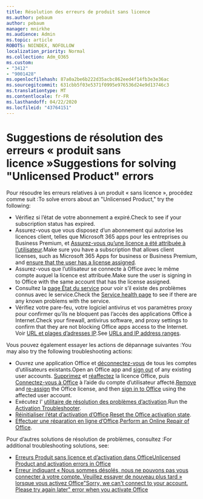 ```yaml
---
title: Résolution des erreurs de produit sans licence
ms.author: pebaum
author: pebaum
manager: mnirkhe
ms.audience: Admin
ms.topic: article
ROBOTS: NOINDEX, NOFOLLOW
localization_priority: Normal
ms.collection: Adm_O365
ms.custom:
- "3412"
- "9001428"
ms.openlocfilehash: 87a0a2be6b222d35acbc862eed4f14fb3e3e36ac
ms.sourcegitcommit: 631cbb5f03e5371f0995e976536d24e9d13746c3
ms.translationtype: MT
ms.contentlocale: fr-FR
ms.lasthandoff: 04/22/2020
ms.locfileid: "43764151"
---
```

# <a name="suggestions-for-solving-unlicensed-product-errors"></a><span data-ttu-id="3a896-102">Suggestions de résolution des erreurs « produit sans licence »</span><span class="sxs-lookup"><span data-stu-id="3a896-102">Suggestions for solving "Unlicensed Product" errors</span></span>

<span data-ttu-id="3a896-103">Pour résoudre les erreurs relatives à un produit « sans licence », procédez comme suit :</span><span class="sxs-lookup"><span data-stu-id="3a896-103">To solve errors about an "Unlicensed Product," try the following:</span></span>

- <span data-ttu-id="3a896-104">Vérifiez si l’état de votre abonnement a expiré.</span><span class="sxs-lookup"><span data-stu-id="3a896-104">Check to see if your subscription status has expired.</span></span>
- <span data-ttu-id="3a896-105">Assurez-vous que vous disposez d’un abonnement qui autorise les licences client, telles que Microsoft 365 apps pour les entreprises ou Business Premium, et [Assurez-vous qu’une licence a été attribuée à l’utilisateur](https://docs.microsoft.com/office365/admin/subscriptions-and-billing/assign-licenses-to-users).</span><span class="sxs-lookup"><span data-stu-id="3a896-105">Make sure you have a subscription that allows client licenses, such as Microsoft 365 Apps for business or Business Premium, and [ensure that the user has a license assigned](https://docs.microsoft.com/office365/admin/subscriptions-and-billing/assign-licenses-to-users).</span></span> 
- <span data-ttu-id="3a896-106">Assurez-vous que l’utilisateur se connecte à Office avec le même compte auquel la licence est attribuée.</span><span class="sxs-lookup"><span data-stu-id="3a896-106">Make sure the user is signing in to Office with the same account that has the license assigned.</span></span>
- <span data-ttu-id="3a896-107">Consultez la [page État du service](https://docs.microsoft.com/office365/enterprise/view-service-health) pour voir s’il existe des problèmes connus avec le service.</span><span class="sxs-lookup"><span data-stu-id="3a896-107">Check the [Service health page](https://docs.microsoft.com/office365/enterprise/view-service-health) to see if there are any known problems with the service.</span></span>
- <span data-ttu-id="3a896-108">Vérifiez votre pare-feu, votre logiciel antivirus et vos paramètres proxy pour confirmer qu’ils ne bloquent pas l’accès des applications Office à Internet.</span><span class="sxs-lookup"><span data-stu-id="3a896-108">Check your firewall, antivirus software, and proxy settings to confirm that they are not blocking Office apps access to the Internet.</span></span> <span data-ttu-id="3a896-109">Voir [URL et plages d’adresses IP](https://docs.microsoft.com/office365/enterprise/urls-and-ip-address-ranges).</span><span class="sxs-lookup"><span data-stu-id="3a896-109">See [URLs and IP address ranges](https://docs.microsoft.com/office365/enterprise/urls-and-ip-address-ranges).</span></span>

<span data-ttu-id="3a896-110">Vous pouvez également essayer les actions de dépannage suivantes :</span><span class="sxs-lookup"><span data-stu-id="3a896-110">You may also try the following troubleshooting actions:</span></span> 

- <span data-ttu-id="3a896-111">Ouvrez une application Office et [déconnectez-vous](https://support.office.com/article/5a20dc11-47e9-4b6f-945d-478cb6d92071) de tous les comptes d’utilisateurs existants.</span><span class="sxs-lookup"><span data-stu-id="3a896-111">Open an Office app and [sign out](https://support.office.com/article/5a20dc11-47e9-4b6f-945d-478cb6d92071) of any existing user accounts.</span></span> <span data-ttu-id="3a896-112">[Supprimez](https://docs.microsoft.com/office365/admin/manage/remove-licenses-from-users) et [réaffectez](https://docs.microsoft.com/office365/admin/manage/assign-licenses-to-users) la licence Office, puis [Connectez-vous à Office](https://support.office.com/article/628ea040-f265-49de-b986-be09c3ebf8a9) à l’aide du compte d’utilisateur affecté.</span><span class="sxs-lookup"><span data-stu-id="3a896-112">[Remove](https://docs.microsoft.com/office365/admin/manage/remove-licenses-from-users) and [re-assign](https://docs.microsoft.com/office365/admin/manage/assign-licenses-to-users) the Office license, and then [sign in to Office](https://support.office.com/article/628ea040-f265-49de-b986-be09c3ebf8a9) using the affected user account.</span></span>
- <span data-ttu-id="3a896-113">Exécutez l' [utilitaire de résolution des problèmes d’activation](https://aka.ms/SARA-OfficeActivation-Alchemy).</span><span class="sxs-lookup"><span data-stu-id="3a896-113">Run the [Activation Troubleshooter](https://aka.ms/SARA-OfficeActivation-Alchemy).</span></span>
- <span data-ttu-id="3a896-114">[Réinitialiser l’état d’activation d’Office](https://docs.microsoft.com/office365/troubleshoot/activation/reset-office-365-proplus-activation-state).</span><span class="sxs-lookup"><span data-stu-id="3a896-114">[Reset the Office activation state](https://docs.microsoft.com/office365/troubleshoot/activation/reset-office-365-proplus-activation-state).</span></span> 
- <span data-ttu-id="3a896-115">[Effectuer une réparation en ligne d’Office](https://support.office.com/Article/7821d4b6-7c1d-4205-aa0e-a6b40c5bb88b).</span><span class="sxs-lookup"><span data-stu-id="3a896-115">[Perform an Online Repair of Office](https://support.office.com/Article/7821d4b6-7c1d-4205-aa0e-a6b40c5bb88b).</span></span>

<span data-ttu-id="3a896-116">Pour d’autres solutions de résolution de problèmes, consultez :</span><span class="sxs-lookup"><span data-stu-id="3a896-116">For additional troubleshooting solutions, see:</span></span> 

- [<span data-ttu-id="3a896-117">Erreurs Produit sans licence et d’activation dans Office</span><span class="sxs-lookup"><span data-stu-id="3a896-117">Unlicensed Product and activation errors in Office</span></span>](https://support.office.com/Article/0d23d3c0-c19c-4b2f-9845-5344fedc4380)
- [<span data-ttu-id="3a896-118">Erreur indiquant « Nous sommes désolés, nous ne pouvons pas vous connecter à votre compte. Veuillez essayer de nouveau plus tard » lorsque vous activez Office</span><span class="sxs-lookup"><span data-stu-id="3a896-118">"Sorry, we can't connect to your account. Please try again later" error when you activate Office</span></span>](https://docs.microsoft.com/office/troubleshoot/activation-installation/issue-when-activate-office-from-office-365)